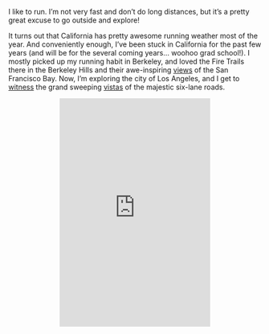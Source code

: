 
I like to run. I’m not very fast and don’t do long distances, but it’s a pretty great excuse to go outside and explore!

It turns out that California has pretty awesome running weather most of the year. And conveniently enough, I’ve been stuck in California for the past few years (and will be for the several coming years… woohoo grad school!). I mostly picked up my running habit in Berkeley, and loved the Fire Trails there in the Berkeley Hills and their awe-inspiring [views](http://instagram.com/p/fbgehTjDh9/) of the San Francisco Bay. Now, I’m exploring the city of Los Angeles, and I get to [witness](http://instagram.com/p/tdPDdVDDnZ/) the grand sweeping [vistas](https://instagram.com/p/8Zi69kDDhH/) of the majestic six-lane roads.

<center><iframe height='454' width='300' frameborder='0' allowtransparency='true' scrolling='no' src='https://www.strava.com/athletes/2497917/latest-rides/97db07c075d363a2ef9912389bddafc1ca2766ba'></iframe></center>